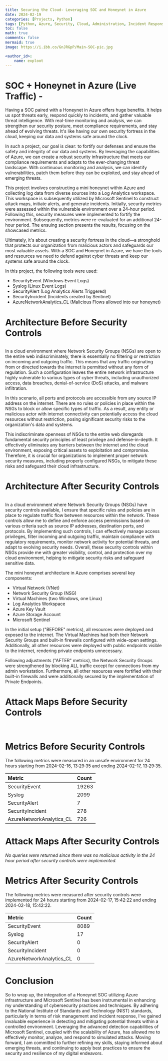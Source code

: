 ```yaml
---
title: Securing the Cloud- Leveraging SOC and Honeynet in Azure
date: 2024-02-19
categories: [Projects, Python]
tags: [Python, Azure, Security, Cloud, Administration, Incident Response]
toc: false
math: true
comments: false
mermaid: true
image: https://i.ibb.co/GnJRGpP/Main-SOC-pic.jpg

<author_id>:
    name: exploot
---
```

# SOC + Honeynet in Azure (Live Traffic) - 

Having a SOC paired with a Honeynet in Azure offers huge benefits. It helps us spot threats early, respond quickly to incidents, and gather valuable threat intelligence. With real-time monitoring and analysis, we can strengthen our security posture, meet compliance requirements, and stay ahead of evolving threats. It's like having our own security fortress in the cloud, keeping our data and systems safe around the clock.

In such a project, our goal is clear: to fortify our defenses and ensure the safety and integrity of our data and systems. By leveraging the capabilities of Azure, we can create a robust security infrastructure that meets our compliance requirements and adapts to the ever-changing threat landscape. With continuous monitoring and analysis, we can identify vulnerabilities, patch them before they can be exploited, and stay ahead of emerging threats.

This project involves constructing a mini honeynet within Azure and collecting log data from diverse sources into a Log Analytics workspace. This workspace is subsequently utilized by Microsoft Sentinel to construct attack maps, initiate alerts, and generate incidents. Initially, security metrics were assessed within the vulnerable environment over a 24-hour period. Following this, security measures were implemented to fortify the environment. Subsequently, metrics were re-evaluated for an additional 24-hour period. The ensuing section presents the results, focusing on the showcased metrics.

Ultimately, it's about creating a security fortress in the cloud—a stronghold that protects our organization from malicious actors and safeguards our most valuable assets. With a SOC and Honeynet in Azure, we have the tools and resources we need to defend against cyber threats and keep our systems safe around the clock.

In this project, the following tools were used: 

* SecurityEvent (Windows Event Logs)
* Syslog (Linux Event Logs)
* SecurityAlert (Log Analytics Alerts Triggered)
* SecurityIncident (Incidents created by Sentinel)
* AzureNetworkAnalytics_CL (Malicious Flows allowed into our honeynet)

# Architecture Before Security Controls 

<img src="https://i.ibb.co/LkZV7w5/Before-Hardening.jpg" alt="">

In a cloud environment where Network Security Groups (NSGs) are open to the entire web indiscriminately, there is essentially no filtering or restriction on incoming and outgoing traffic. This means that any traffic originating from or directed towards the internet is permitted without any form of regulation. Such a configuration leaves the entire network infrastructure highly vulnerable to various types of cyber threats, including unauthorized access, data breaches, denial-of-service (DoS) attacks, and malware infiltration.

In this scenario, all ports and protocols are accessible from any source IP address on the internet. There are no rules or policies in place within the NSGs to block or allow specific types of traffic. As a result, any entity or malicious actor with internet connectivity can potentially access the cloud resources without restriction, posing significant security risks to the organization's data and systems.

This indiscriminate openness of NSGs to the entire web disregards fundamental security principles of least privilege and defense-in-depth. It effectively eliminates any barriers between the internet and the cloud environment, exposing critical assets to exploitation and compromise. Therefore, it is crucial for organizations to implement proper network security measures, including properly configured NSGs, to mitigate these risks and safeguard their cloud infrastructure.


# Architecture After Security Controls

<img src="https://i.ibb.co/S6TsDyZ/After-Hardening.jpg" alt="">

In a cloud environment where Network Security Groups (NSGs) have security controls available, I ensure that specific rules and policies are in place to regulate traffic flow between resources within the network. These controls allow me to define and enforce access permissions based on various criteria such as source IP addresses, destination ports, and protocols. By implementing such controls, I can effectively manage access privileges, filter incoming and outgoing traffic, maintain compliance with regulatory requirements, monitor network activity for potential threats, and adapt to evolving security needs. Overall, these security controls within NSGs provide me with greater visibility, control, and protection over my cloud environment, helping to mitigate security risks and safeguard sensitive data.

The mini honeynet architecture in Azure comprises several key components:

* Virtual Network (VNet)
* Network Security Group (NSG)
* Virtual Machines (two Windows, one Linux)
* Log Analytics Workspace
* Azure Key Vault
* Azure Storage Account
* Microsoft Sentinel

In the initial setup ("BEFORE" metrics), all resources were deployed and exposed to the internet. The Virtual Machines had both their Network Security Groups and built-in firewalls configured with wide-open settings. Additionally, all other resources were deployed with public endpoints visible to the internet, rendering private endpoints unnecessary.

Following adjustments ("AFTER" metrics), the Network Security Groups were strengthened by blocking ALL traffic except for connections from my admin workstation. Furthermore, all other resources were fortified with their built-in firewalls and were additionally secured by the implementation of Private Endpoints.

# Attack Maps Before Security Controls
<img src="https://i.ibb.co/q9zqpBy/68747470733a2f2f692e696d6775722e636f6d2f317176737753582e706e67.png" alt="">
<img src="https://i.ibb.co/NKxGYGL/68747470733a2f2f692e696d6775722e636f6d2f473159675a74362e706e67.png" alt="">
<img src="https://i.ibb.co/x6Sx2QH/68747470733a2f2f692e696d6775722e636f6d2f45537239446c762e706e67.png" alt="">

# Metrics Before Security Controls
The following metrics were measured in an unsafe environment for 24 hours starting from 2024-02-16, 13:29:35 and ending 2024-02-17, 13:29:35.

| Metric      | Count       |
| :----------- | :----------- |
| SecurityEvent     | 19263       |
| Syslog   | 2099        |
| SecurityAlert | 7 |
| SecurityIncident | 278 |
| AzureNetworkAnalytics_CL | 726 |

# Attack Maps After Security Controls

*No queries were returned since there was no malicious activity in the 24 hour period after security controls were implemented.*

# Metrics After Security Controls

The following metrics were measured after security controls were implemented for 24 hours starting from 2024-02-17, 15:42:22 and ending 2024-02-18, 15:42:22.

| Metric      | Count       |
| :----------- | :----------- |
| SecurityEvent     | 8089       |
| Syslog   | 17      |
| SecurityAlert | 0  |
| SecurityIncident | 0 |
| AzureNetworkAnalytics_CL | 0 |

# Conclusion

So to wrap up, the integration of a Honeynet SOC utilizing Azure infrastructure and Microsoft Sentinel has been instrumental in enhancing my understanding of cybersecurity practices and techniques. By adhering to the National Institute of Standards and Technology (NIST) standards, particularly in terms of risk management and incident response, I've gained invaluable experience in detecting and mitigating potential threats within a controlled environment. Leveraging the advanced detection capabilities of Microsoft Sentinel, coupled with the scalability of Azure, has allowed me to effectively monitor, analyze, and respond to simulated attacks. Moving forward, I am committed to further refining my skills, staying informed about emerging threats, and continuing to apply best practices to ensure the security and resilience of my digital endeavors.